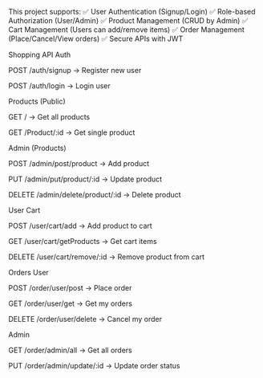 This project supports:
✅ User Authentication (Signup/Login)
✅ Role-based Authorization (User/Admin)
✅ Product Management (CRUD by Admin)
✅ Cart Management (Users can add/remove items)
✅ Order Management (Place/Cancel/View orders)
✅ Secure APIs with JWT

Shopping API
Auth

POST /auth/signup → Register new user

POST /auth/login → Login user

Products (Public)

GET / → Get all products

GET /Product/:id → Get single product

Admin (Products)

POST /admin/post/product → Add product

PUT /admin/put/product/:id → Update product

DELETE /admin/delete/product/:id → Delete product

User Cart

POST /user/cart/add → Add product to cart

GET /user/cart/getProducts → Get cart items

DELETE /user/cart/remove/:id → Remove product from cart

Orders
User

POST /order/user/post → Place order

GET /order/user/get → Get my orders

DELETE /order/user/delete → Cancel my order

Admin

GET /order/admin/all → Get all orders

PUT /order/admin/update/:id → Update order status


